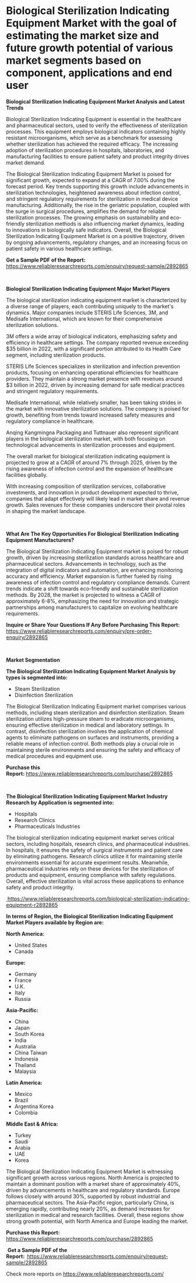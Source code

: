 <p><h1>Biological Sterilization Indicating Equipment Market with the goal of estimating the market size and future growth potential of various market segments based on component, applications and end user</h1></p><p><strong>Biological Sterilization Indicating Equipment Market Analysis and Latest Trends</strong></p>
<p><p>Biological Sterilization Indicating Equipment is essential in the healthcare and pharmaceutical sectors, used to verify the effectiveness of sterilization processes. This equipment employs biological indicators containing highly resistant microorganisms, which serve as a benchmark for assessing whether sterilization has achieved the required efficacy. The increasing adoption of sterilization procedures in hospitals, laboratories, and manufacturing facilities to ensure patient safety and product integrity drives market demand.</p><p>The Biological Sterilization Indicating Equipment Market is poised for significant growth, expected to expand at a CAGR of 7.00% during the forecast period. Key trends supporting this growth include advancements in sterilization technologies, heightened awareness about infection control, and stringent regulatory requirements for sterilization in medical device manufacturing. Additionally, the rise in the geriatric population, coupled with the surge in surgical procedures, amplifies the demand for reliable sterilization processes. The growing emphasis on sustainability and eco-friendly sterilization methods is also influencing market dynamics, leading to innovations in biologically safe indicators. Overall, the Biological Sterilization Indicating Equipment Market is on a positive trajectory, driven by ongoing advancements, regulatory changes, and an increasing focus on patient safety in various healthcare settings.</p></p>
<p><strong>Get a Sample PDF of the Report:&nbsp;</strong> <a href="https://www.reliableresearchreports.com/enquiry/request-sample/2892865?utm_campaign=2395&utm_medium=2&utm_source=Github&utm_content=ia&utm_term=15032025&utm_id=biological-sterilization-indicating-equipment">https://www.reliableresearchreports.com/enquiry/request-sample/2892865</a></p>
<p>&nbsp;</p>
<p><strong>Biological Sterilization Indicating Equipment Major Market Players</strong></p>
<p><p>The biological sterilization indicating equipment market is characterized by a diverse range of players, each contributing uniquely to the market's dynamics. Major companies include STERIS Life Sciences, 3M, and Medisafe International, which are known for their comprehensive sterilization solutions.</p><p>3M offers a wide array of biological indicators, emphasizing safety and efficiency in healthcare settings. The company reported revenue exceeding $35 billion in 2022, with a significant portion attributed to its Health Care segment, including sterilization products.</p><p>STERIS Life Sciences specializes in sterilization and infection prevention products, focusing on enhancing operational efficiencies for healthcare providers. They maintain a strong market presence with revenues around $3 billion in 2022, driven by increasing demand for safe medical practices and stringent regulatory requirements.</p><p>Medisafe International, while relatively smaller, has been taking strides in the market with innovative sterilization solutions. The company is poised for growth, benefiting from trends toward increased safety measures and regulatory compliance in healthcare.</p><p>Anqing Kangmingna Packaging and Tuttnauer also represent significant players in the biological sterilization market, with both focusing on technological advancements in sterilization processes and equipment.</p><p>The overall market for biological sterilization indicating equipment is projected to grow at a CAGR of around 7% through 2025, driven by the rising awareness of infection control and the expansion of healthcare facilities globally. </p><p>With increasing composition of sterilization services, collaborative investments, and innovation in product development expected to thrive, companies that adapt effectively will likely lead in market share and revenue growth. Sales revenues for these companies underscore their pivotal roles in shaping the market landscape.</p></p>
<p>&nbsp;</p>
<p><strong>What Are The Key Opportunities For Biological Sterilization Indicating Equipment Manufacturers?</strong></p>
<p><p>The Biological Sterilization Indicating Equipment market is poised for robust growth, driven by increasing sterilization standards across healthcare and pharmaceutical sectors. Advancements in technology, such as the integration of digital indicators and automation, are enhancing monitoring accuracy and efficiency. Market expansion is further fueled by rising awareness of infection control and regulatory compliance demands. Current trends indicate a shift towards eco-friendly and sustainable sterilization methods. By 2028, the market is projected to witness a CAGR of approximately 6-8%, emphasizing the need for innovation and strategic partnerships among manufacturers to capitalize on evolving healthcare requirements.</p></p>
<p><strong>Inquire or Share Your Questions If Any Before Purchasing This Report:</strong> <a href="https://www.reliableresearchreports.com/enquiry/pre-order-enquiry/2892865?utm_campaign=2395&utm_medium=2&utm_source=Github&utm_content=ia&utm_term=15032025&utm_id=biological-sterilization-indicating-equipment">https://www.reliableresearchreports.com/enquiry/pre-order-enquiry/2892865</a></p>
<p>&nbsp;</p>
<p><strong>Market Segmentation</strong></p>
<p><strong>The Biological Sterilization Indicating Equipment Market Analysis by types is segmented into:</strong></p>
<p><ul><li>Steam Sterilization</li><li>Disinfection Sterilization</li></ul></p>
<p><p>The Biological Sterilization Indicating Equipment market comprises various methods, including steam sterilization and disinfection sterilization. Steam sterilization utilizes high-pressure steam to eradicate microorganisms, ensuring effective sterilization in medical and laboratory settings. In contrast, disinfection sterilization involves the application of chemical agents to eliminate pathogens on surfaces and instruments, providing a reliable means of infection control. Both methods play a crucial role in maintaining sterile environments and ensuring the safety and efficacy of medical procedures and equipment use.</p></p>
<p><strong>Purchase this Report:&nbsp;</strong><a href="https://www.reliableresearchreports.com/purchase/2892865?utm_campaign=2395&utm_medium=2&utm_source=Github&utm_content=ia&utm_term=15032025&utm_id=biological-sterilization-indicating-equipment">https://www.reliableresearchreports.com/purchase/2892865</a></p>
<p>&nbsp;</p>
<p><strong>The Biological Sterilization Indicating Equipment Market Industry Research by Application is segmented into:</strong></p>
<p><ul><li>Hospitals</li><li>Research Clinics</li><li>Pharmaceuticals Industries</li></ul></p>
<p><p>The biological sterilization indicating equipment market serves critical sectors, including hospitals, research clinics, and pharmaceutical industries. In hospitals, it ensures the safety of surgical instruments and patient care by eliminating pathogens. Research clinics utilize it for maintaining sterile environments essential for accurate experiment results. Meanwhile, pharmaceutical industries rely on these devices for the sterilization of products and equipment, ensuring compliance with safety regulations. Overall, effective sterilization is vital across these applications to enhance safety and product integrity.</p></p>
<p><a href="https://www.reliableresearchreports.com/biological-sterilization-indicating-equipment-r2892865?utm_campaign=2395&utm_medium=2&utm_source=Github&utm_content=ia&utm_term=15032025&utm_id=biological-sterilization-indicating-equipment">&nbsp;https://www.reliableresearchreports.com/biological-sterilization-indicating-equipment-r2892865</a></p>
<p><strong>In terms of Region, the Biological Sterilization Indicating Equipment Market Players available by Region are:</strong></p>
<p>
    <p> <strong> North America: </strong>
        <ul>
            <li>United States</li>
            <li>Canada</li>
        </ul>
        </p> 
    <p> <strong> Europe: </strong>
        <ul>
            <li>Germany</li>
            <li>France</li>
            <li>U.K.</li>
            <li>Italy</li>
            <li>Russia</li>
        </ul>
        </p> 
    <p> <strong> Asia-Pacific: </strong>
        <ul>
            <li>China</li>
            <li>Japan</li>
            <li>South Korea</li>
            <li>India</li>
            <li>Australia</li>
            <li>China Taiwan</li>
            <li>Indonesia</li>
            <li>Thailand</li>
            <li>Malaysia</li>
        </ul>
        </p> 
    <p> <strong> Latin America: </strong>
        <ul>
            <li>Mexico</li>
            <li>Brazil</li>
            <li>Argentina Korea</li>
            <li>Colombia</li>
        </ul>
        </p> 
    <p> <strong> Middle East & Africa: </strong>
        <ul>
            <li>Turkey</li>
            <li>Saudi</li>
            <li>Arabia</li>
            <li>UAE</li>
            <li>Korea</li>
        </ul>
    </p>
    </p>
<p><p>The Biological Sterilization Indicating Equipment Market is witnessing significant growth across various regions. North America is projected to maintain a dominant position with a market share of approximately 40%, driven by advancements in healthcare and regulatory standards. Europe follows closely with around 30%, supported by robust industrial and pharmaceutical sectors. The Asia-Pacific region, particularly China, is emerging rapidly, contributing nearly 20%, as demand increases for sterilization in medical and research facilities. Overall, these regions show strong growth potential, with North America and Europe leading the market.</p></p>
<p><strong>Purchase this Report: </strong><a href="https://www.reliableresearchreports.com/purchase/2892865?utm_campaign=2395&utm_medium=2&utm_source=Github&utm_content=ia&utm_term=15032025&utm_id=biological-sterilization-indicating-equipment">https://www.reliableresearchreports.com/purchase/2892865</a></p>
<p>&nbsp;<strong>Get a Sample PDF of the Report:&nbsp;&nbsp;</strong><a href="https://www.reliableresearchreports.com/enquiry/request-sample/2892865?utm_campaign=2395&utm_medium=2&utm_source=Github&utm_content=ia&utm_term=15032025&utm_id=biological-sterilization-indicating-equipment">https://www.reliableresearchreports.com/enquiry/request-sample/2892865</a></p>
<p><strong></strong></p>
<p>Check more reports on <a href="https://www.reliableresearchreports.com/?utm_campaign=2395&utm_medium=2&utm_source=Github&utm_content=ia&utm_term=15032025&utm_id=biological-sterilization-indicating-equipment">https://www.reliableresearchreports.com/</a></p>